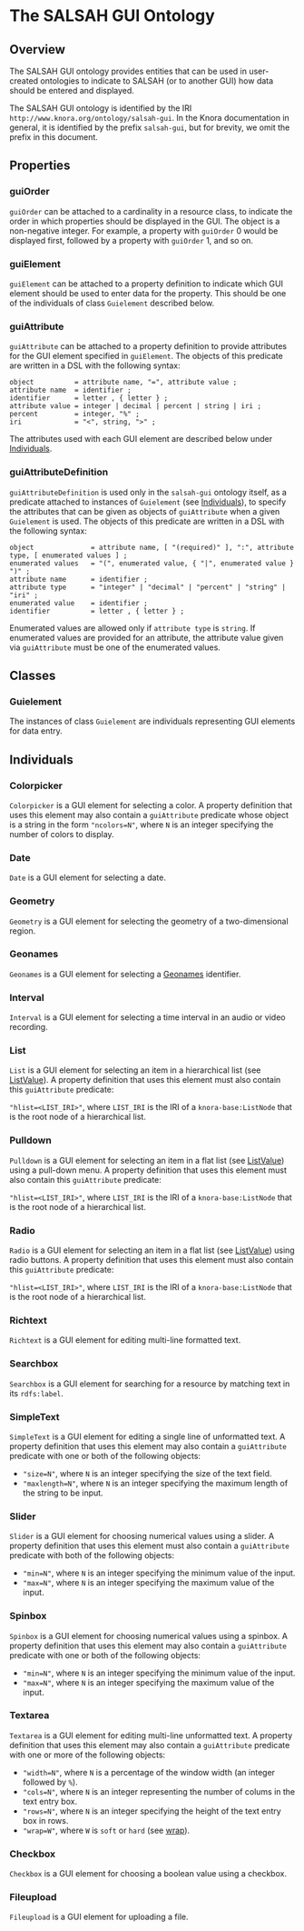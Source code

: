 <!---
 * Copyright © 2021 - 2024 Swiss National Data and Service Center for the Humanities and/or DaSCH Service Platform contributors.
 * SPDX-License-Identifier: Apache-2.0
-->

# The SALSAH GUI Ontology

## Overview

The SALSAH GUI ontology provides entities that can be used in
user-created ontologies to indicate to SALSAH (or to another GUI)
how data should be entered and displayed.

The SALSAH GUI ontology is identified by the IRI
`http://www.knora.org/ontology/salsah-gui`. In the Knora documentation
in general, it is identified by the prefix `salsah-gui`, but for
brevity, we omit the prefix in this document.

## Properties

### guiOrder

`guiOrder` can be attached to a cardinality
in a resource class, to indicate the order in which properties
should be displayed in the GUI. The object is a non-negative
integer. For example, a property with `guiOrder` 0 would be
displayed first, followed by a property with `guiOrder` 1, and so
on.

### guiElement

`guiElement` can be attached to a property definition to indicate which
GUI element should be used to enter data for the property. This
should be one of the individuals of class `Guielement` described
below.

### guiAttribute

`guiAttribute` can be attached to a property definition to provide attributes for
the GUI element specified in `guiElement`. The objects of this
predicate are written in a DSL with the following syntax:

```ebnf
object          = attribute name, "=", attribute value ;
attribute name  = identifier ;
identifier      = letter , { letter } ;
attribute value = integer | decimal | percent | string | iri ;
percent         = integer, "%" ;
iri             = "<", string, ">" ;
```

The attributes used with each GUI element are described below under
[Individuals](#individuals).

### guiAttributeDefinition

`guiAttributeDefinition` is used only in the `salsah-gui` ontology itself, as a predicate
attached to instances of `Guielement` (see [Individuals](#individuals)),
to specify the attributes that can be given as objects of `guiAttribute` when a given
`Guielement` is used. The objects of this predicate are written in
a DSL with the following syntax:

```ebnf
object              = attribute name, [ "(required)" ], ":", attribute type, [ enumerated values ] ;
enumerated values   = "(", enumerated value, { "|", enumerated value } ")" ;
attribute name      = identifier ;
attribute type      = "integer" | "decimal" | "percent" | "string" | "iri" ;
enumerated value    = identifier ;
identifier          = letter , { letter } ;
```

Enumerated values are allowed only if `attribute type` is `string`.
If enumerated values are provided for an attribute, the attribute
value given via `guiAttribute` must be one of the enumerated values.

## Classes

### Guielement

The instances of class `Guielement` are individuals representing GUI
elements for data entry.

## Individuals

### Colorpicker

`Colorpicker` is a GUI element for selecting a color. A property definition that uses
this element may also contain a `guiAttribute` predicate whose
object is a string in the form `"ncolors=N"`, where `N` is an
integer specifying the number of colors to display.

### Date

`Date` is a GUI element for selecting a date.

### Geometry

`Geometry` is a GUI element for selecting the geometry of a two-dimensional
region.

### Geonames

`Geonames` is a GUI element for selecting a [Geonames](http://www.geonames.org/)
identifier.

### Interval

`Interval` is a GUI element for selecting a time interval in an audio or video
recording.

### List

`List` is a GUI element for selecting an item in a hierarchical list (see
[ListValue](knora-base.md#listvalue)). A property definition that
uses this element must also contain this `guiAttribute` predicate:

`"hlist=<LIST_IRI>"`, where `LIST_IRI` is the IRI of a
`knora-base:ListNode` that is the root node of a hierarchical list.

### Pulldown

`Pulldown` is a GUI element for selecting an item in a flat list (see
[ListValue](knora-base.md#listvalue)) using a pull-down menu. A
property definition that uses this element must also contain this
`guiAttribute` predicate:

`"hlist=<LIST_IRI>"`, where `LIST_IRI` is the IRI of a
`knora-base:ListNode` that is the root node of a hierarchical list.

### Radio

`Radio` is a GUI element for selecting an item in a flat list (see
[ListValue](knora-base.md#listvalue)) using radio buttons. A property
definition that uses this element must also contain this
`guiAttribute` predicate:

`"hlist=<LIST_IRI>"`, where `LIST_IRI` is the IRI of a
`knora-base:ListNode` that is the root node of a hierarchical list.

### Richtext

`Richtext` is a GUI element for editing multi-line formatted text.

### Searchbox

`Searchbox` is a GUI element for searching for a resource by matching text in its `rdfs:label`.

### SimpleText

`SimpleText` is a GUI element for editing a single line of unformatted text. A
property definition that uses this element may also contain a
`guiAttribute` predicate with one or both of the following objects:

- `"size=N"`, where `N` is an integer specifying the size of the
  text field.
- `"maxlength=N"`, where `N` is an integer specifying the maximum
  length of the string to be input.

### Slider

`Slider` is a GUI element for choosing numerical values using a slider. A
property definition that uses this element must also contain a
`guiAttribute` predicate with both of the following objects:

- `"min=N"`, where `N` is an integer specifying the minimum value
  of the input.
- `"max=N"`, where `N` is an integer specifying the maximum value
  of the input.

### Spinbox

`Spinbox` is a GUI element for choosing numerical values using a spinbox. A
property definition that uses this element may also contain a
`guiAttribute` predicate with one or both of the following objects:

- `"min=N"`, where `N` is an integer specifying the minimum value
  of the input.
- `"max=N"`, where `N` is an integer specifying the maximum value
  of the input.

### Textarea

`Textarea` is a GUI element for editing multi-line unformatted text. A property
definition that uses this element may also contain a `guiAttribute`
predicate with one or more of the following objects:

- `"width=N"`, where `N` is a percentage of the window width (an
  integer followed by `%`).
- `"cols=N"`, where `N` is an integer representing the number of
  colums in the text entry box.
- `"rows=N"`, where `N` is an integer specifying the height of the
  text entry box in rows.
- `"wrap=W"`, where `W` is `soft` or `hard` (see
  [wrap](https://www.w3.org/TR/html5/sec-forms.html#element-attrdef-textarea-wrap)).

### Checkbox

`Checkbox` is a GUI element for choosing a boolean value using a checkbox.

### Fileupload

`Fileupload` is a GUI element for uploading a file.
